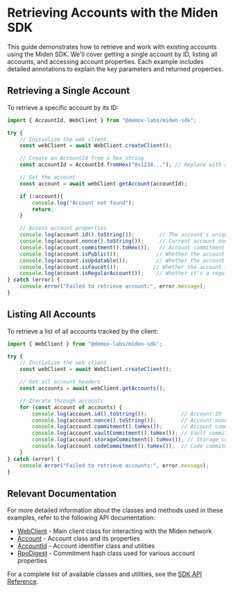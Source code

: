 # Retrieving Accounts with the Miden SDK

This guide demonstrates how to retrieve and work with existing accounts using the Miden SDK. We'll cover getting a single account by ID, listing all accounts, and accessing account properties. Each example includes detailed annotations to explain the key parameters and returned properties.

## Retrieving a Single Account

To retrieve a specific account by its ID:

```typescript
import { AccountId, WebClient } from "@demox-labs/miden-sdk";

try {
    // Initialize the web client
    const webClient = await WebClient.createClient();

    // Create an AccountId from a hex string
    const accountId = AccountId.fromHex("0x1234..."); // Replace with actual account ID

    // Get the account
    const account = await webClient.getAccount(accountId);

    if (!account){
        console.log("Account not found");
        return;
    }

    // Access account properties
    console.log(account.id().toString());        // The account's unique identifier
    console.log(account.nonce().toString());     // Current account nonce
    console.log(account.commitment().toHex());   // Account commitment hash
    console.log(account.isPublic());            // Whether the account is public
    console.log(account.isUpdatable());         // Whether the account code can be updated
    console.log(account.isFaucet());           // Whether the account is a faucet
    console.log(account.isRegularAccount());    // Whether it's a regular account
} catch (error) {
    console.error("Failed to retrieve account:", error.message);
}
```

## Listing All Accounts

To retrieve a list of all accounts tracked by the client:

```typescript
import { WebClient } from "@demox-labs/miden-sdk";

try {
    // Initialize the web client
    const webClient = await WebClient.createClient();

    // Get all account headers
    const accounts = await webClient.getAccounts();

    // Iterate through accounts
    for (const account of accounts) {
        console.log(account.id().toString());           // Account ID
        console.log(account.nonce().toString());        // Account nonce
        console.log(account.commitment().toHex());      // Account commitment
        console.log(account.vaultCommitment().toHex()); // Vault commitment
        console.log(account.storageCommitment().toHex()); // Storage commitment
        console.log(account.codeCommitment().toHex());  // Code commitment
    }
} catch (error) {
    console.error("Failed to retrieve accounts:", error.message);
}
```

## Relevant Documentation

For more detailed information about the classes and methods used in these examples, refer to the following API documentation:

- [WebClient](docs/src/web-client/api/classes/WebClient.md) - Main client class for interacting with the Miden network
- [Account](docs/src/web-client/api/classes/Account.md) - Account class and its properties
- [AccountId](docs/src/web-client/api/classes/AccountId.md) - Account identifier class and utilities
- [RpoDigest](docs/src/web-client/api/classes/RpoDigest.md) - Commitment hash class used for various account properties

For a complete list of available classes and utilities, see the [SDK API Reference](docs/src/web-client/api/README.md). 